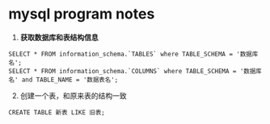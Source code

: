 # mysql program notes

1. **获取数据库和表结构信息**
```mysql
SELECT * FROM information_schema.`TABLES` where TABLE_SCHEMA = '数据库名';
SELECT * FROM information_schema.`COLUMNS` where TABLE_SCHEMA = '数据库名' and TABLE_NAME = '数据表名';
```

2. 创建一个表，和原来表的结构一致
```mysql
CREATE TABLE 新表 LIKE 旧表;
```